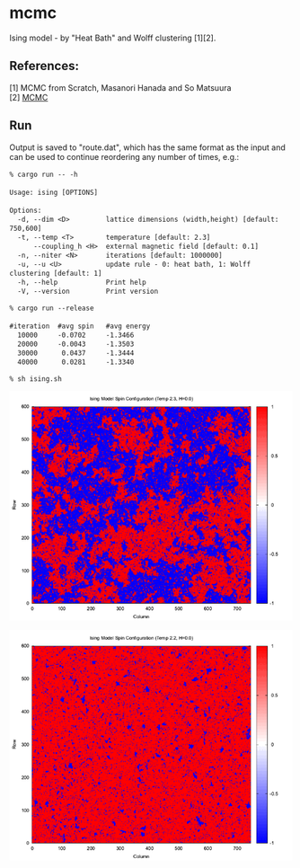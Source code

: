 mcmc
==============

Ising model - by "Heat Bath" and Wolff clustering [1][2]. 

References:
-----------
[1] MCMC from Scratch, Masanori Hanada and So Matsuura <br/>
[2] [MCMC](https://github.com/masanorihanada/MCMC-Sample-Codes) <br/>

Run
-----

Output is saved to "route.dat", which has the same format as the input and can be used to
continue reordering any number of times, e.g.:

```
% cargo run -- -h

Usage: ising [OPTIONS]

Options:
  -d, --dim <D>         lattice dimensions (width,height) [default: 750,600]
  -t, --temp <T>        temperature [default: 2.3]
      --coupling_h <H>  external magnetic field [default: 0.1]
  -n, --niter <N>       iterations [default: 1000000]
  -u, --u <U>           update rule - 0: heat bath, 1: Wolff clustering [default: 1]
  -h, --help            Print help
  -V, --version         Print version
```

```
% cargo run --release 

#iteration  #avg spin   #avg energy
  10000     -0.0702     -1.3466
  20000     -0.0043     -1.3503
  30000      0.0437     -1.3444
  40000      0.0281     -1.3340
```

```
% sh ising.sh
```


![GIF](https://github.com/jesper-olsen/mcmc/blob/main/ising/Assets/animated_Wolf_h0_t2_3.gif) 

![GIF](https://github.com/jesper-olsen/mcmc/blob/main/ising/Assets/animated_Wolf_h0_t2_2.gif) 
